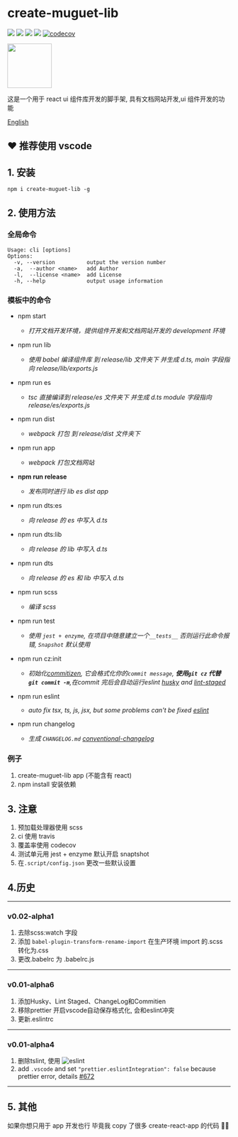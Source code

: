 # create-muguet-lib

![](https://travis-ci.com/sewerganger/create-muguet-lib.svg?branch=master)
![](https://img.shields.io/github/languages/top/sewerganger/create-muguet-lib)
![](https://img.shields.io/github/package-json/v/sewerganger/create-muguet-lib/master)
![](https://img.shields.io/github/license/sewerganger/create-muguet-lib)
[![codecov](https://codecov.io/gh/sewerganger/create-muguet-lib/branch/master/graph/badge.svg)](https://codecov.io/gh/sewerganger/create-muguet-lib)

<img src="https://raw.githubusercontent.com/sewerganger/create-muguet-lib/master/doc/logo.jpg" width="100px"/>

这是一个用于 react ui 组件库开发的脚手架, 具有文档网站开发,ui 组件开发的功能

[English](https://github.com/sewerganger/create-muguet-lib/blob/master/README-en.md)

## ❤ 推荐使用 vscode

## 1. 安装

`npm i create-muguet-lib -g`

## 2. 使用方法

### 全局命令

```shell
Usage: cli [options]
Options:
  -v, --version          output the version number
  -a,  --author <name>   add Author
  -l,  --license <name>  add License
  -h, --help             output usage information
```

### 模板中的命令

- npm start

  - _打开文档开发环境，提供组件开发和文档网站开发的 development 环境_

- npm run lib

  - _使用 babel 编译组件库 到 release/lib 文件夹下 并生成 d.ts, main 字段指向 release/lib/exports.js_

- npm run es

  - _tsc 直接编译到 release/es 文件夹下 并生成 d.ts module 字段指向 release/es/exports.js_

- npm run dist

  - _webpack 打包 到 release/dist 文件夹下_

- npm run app

  - _webpack 打包文档网站_

- **npm run release**

  - _发布同时进行 lib es dist app_

- npm run dts:es

  - _向 release 的 es 中写入 d.ts_

- npm run dts:lib

  - _向 release 的 lib 中写入 d.ts_

- npm run dts

  - _向 release 的 es 和 lib 中写入 d.ts_

- npm run scss
  - _编译 scss_

- npm run test
  - _使用 `jest + enzyme`,  在项目中随意建立一个`__tests__` 否则运行此命令报错, `Snapshot` 默认使用_

- npm run cz:init
  - _初始化[commitizen](https://www.npmjs.com/package/commitizen), 它会格式化你的`commit message`, **使用`git cz` 代替 `git commit -m`**,在commit 完后会自动运行eslint [husky](https://www.npmjs.com/package/husky) and [lint-staged](https://www.npmjs.com/package/lint-staged)_

- npm run eslint
  - _auto fix tsx, ts, js, jsx, but some problems can't be fixed [eslint](https://cn.eslint.org/docs/user-guide/command-line-interface)_

- npm run changelog
  - _生成 `CHANGELOG.md` [conventional-changelog](https://github.com/conventional-changelog/conventional-changelog)_


### 例子

1. create-muguet-lib app (不能含有 react)
2. npm install 安装依赖

## 3. 注意

1. 预加载处理器使用 scss
2. ci 使用 travis
3. 覆盖率使用 codecov
4. 测试单元用 jest + enzyme 默认开启 snaptshot
5. 在`.script/config.json` 更改一些默认设置

## 4.历史
----
### v0.02-alpha1
1. 去除scss:watch 字段
2. 添加 `babel-plugin-transform-rename-import` 在生产环境 import 的.scss 转化为.css
3. 更改.babelrc 为 .babelrc.js
----
### v0.01-alpha6
1. 添加Husky、Lint Staged、ChangeLog和Commitien
2. 移除prettier 开启vscode自动保存格式化, 会和eslint冲突
3. 更新.eslintrc
----
### v0.01-alpha4
1. 删除tslint, 使用 ![eslint](https://eslint.org/blog/2019/01/future-typescript-eslint#linting)
2. add `.vscode` and set `"prettier.eslintIntegration": false` because prettier error, details [#672](https://github.com/prettier/prettier-vscode/issues/672)
----


## 5. 其他

如果你想只用于 app 开发也行 毕竟我 copy 了很多 create-react-app 的代码 🤭🤭

